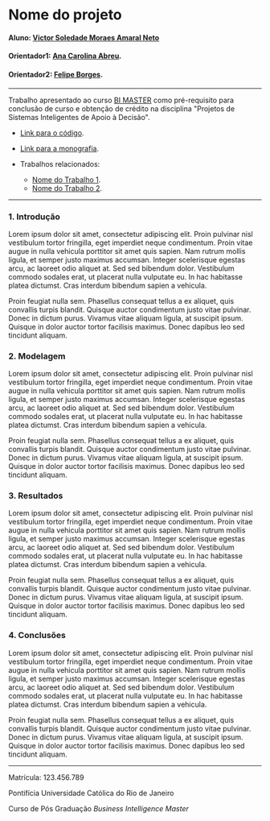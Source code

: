 <!-- antes de enviar a versão final, solicitamos que todos os comentários, colocados para orientação ao aluno, sejam removidos do arquivo -->
# Nome do projeto

#### Aluno: [Victor Soledade Moraes Amaral Neto](https://github.com/link_do_github)
#### Orientador1: [Ana Carolina Abreu](https://github.com/link_do_github).
#### Orientador2: [Felipe Borges](https://github.com/link_do_github). <!-- caso não aplicável, remover esta linha -->

---

Trabalho apresentado ao curso [BI MASTER](https://ica.puc-rio.ai/bi-master) como pré-requisito para conclusão de curso e obtenção de crédito na disciplina "Projetos de Sistemas Inteligentes de Apoio à Decisão".

<!-- para os links a seguir, caso os arquivos estejam no mesmo repositório que este README, não há necessidade de incluir o link completo: basta incluir o nome do arquivo, com extensão, que o GitHub completa o link corretamente -->
- [Link para o código](https://github.com/link_do_repositorio). <!-- caso não aplicável, remover esta linha -->

- [Link para a monografia](https://link_da_monografia.com). <!-- caso não aplicável, remover esta linha -->

- Trabalhos relacionados: <!-- caso não aplicável, remover estas linhas -->
    - [Nome do Trabalho 1](https://link_do_trabalho.com).
    - [Nome do Trabalho 2](https://link_do_trabalho.com).

---

### 1. Introdução

Lorem ipsum dolor sit amet, consectetur adipiscing elit. Proin pulvinar nisl vestibulum tortor fringilla, eget imperdiet neque condimentum. Proin vitae augue in nulla vehicula porttitor sit amet quis sapien. Nam rutrum mollis ligula, et semper justo maximus accumsan. Integer scelerisque egestas arcu, ac laoreet odio aliquet at. Sed sed bibendum dolor. Vestibulum commodo sodales erat, ut placerat nulla vulputate eu. In hac habitasse platea dictumst. Cras interdum bibendum sapien a vehicula.

Proin feugiat nulla sem. Phasellus consequat tellus a ex aliquet, quis convallis turpis blandit. Quisque auctor condimentum justo vitae pulvinar. Donec in dictum purus. Vivamus vitae aliquam ligula, at suscipit ipsum. Quisque in dolor auctor tortor facilisis maximus. Donec dapibus leo sed tincidunt aliquam.

### 2. Modelagem

Lorem ipsum dolor sit amet, consectetur adipiscing elit. Proin pulvinar nisl vestibulum tortor fringilla, eget imperdiet neque condimentum. Proin vitae augue in nulla vehicula porttitor sit amet quis sapien. Nam rutrum mollis ligula, et semper justo maximus accumsan. Integer scelerisque egestas arcu, ac laoreet odio aliquet at. Sed sed bibendum dolor. Vestibulum commodo sodales erat, ut placerat nulla vulputate eu. In hac habitasse platea dictumst. Cras interdum bibendum sapien a vehicula.

Proin feugiat nulla sem. Phasellus consequat tellus a ex aliquet, quis convallis turpis blandit. Quisque auctor condimentum justo vitae pulvinar. Donec in dictum purus. Vivamus vitae aliquam ligula, at suscipit ipsum. Quisque in dolor auctor tortor facilisis maximus. Donec dapibus leo sed tincidunt aliquam.

### 3. Resultados

Lorem ipsum dolor sit amet, consectetur adipiscing elit. Proin pulvinar nisl vestibulum tortor fringilla, eget imperdiet neque condimentum. Proin vitae augue in nulla vehicula porttitor sit amet quis sapien. Nam rutrum mollis ligula, et semper justo maximus accumsan. Integer scelerisque egestas arcu, ac laoreet odio aliquet at. Sed sed bibendum dolor. Vestibulum commodo sodales erat, ut placerat nulla vulputate eu. In hac habitasse platea dictumst. Cras interdum bibendum sapien a vehicula.

Proin feugiat nulla sem. Phasellus consequat tellus a ex aliquet, quis convallis turpis blandit. Quisque auctor condimentum justo vitae pulvinar. Donec in dictum purus. Vivamus vitae aliquam ligula, at suscipit ipsum. Quisque in dolor auctor tortor facilisis maximus. Donec dapibus leo sed tincidunt aliquam.

### 4. Conclusões

Lorem ipsum dolor sit amet, consectetur adipiscing elit. Proin pulvinar nisl vestibulum tortor fringilla, eget imperdiet neque condimentum. Proin vitae augue in nulla vehicula porttitor sit amet quis sapien. Nam rutrum mollis ligula, et semper justo maximus accumsan. Integer scelerisque egestas arcu, ac laoreet odio aliquet at. Sed sed bibendum dolor. Vestibulum commodo sodales erat, ut placerat nulla vulputate eu. In hac habitasse platea dictumst. Cras interdum bibendum sapien a vehicula.

Proin feugiat nulla sem. Phasellus consequat tellus a ex aliquet, quis convallis turpis blandit. Quisque auctor condimentum justo vitae pulvinar. Donec in dictum purus. Vivamus vitae aliquam ligula, at suscipit ipsum. Quisque in dolor auctor tortor facilisis maximus. Donec dapibus leo sed tincidunt aliquam.

---

Matrícula: 123.456.789

Pontifícia Universidade Católica do Rio de Janeiro

Curso de Pós Graduação *Business Intelligence Master*
